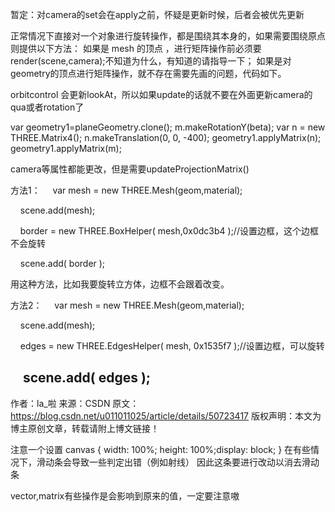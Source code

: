 暂定：对camera的set会在apply之前，怀疑是更新时候，后者会被优先更新

正常情况下直接对一个对象进行旋转操作，都是围绕其本身的，如果需要围绕原点则提供以下方法：
如果是 mesh 的顶点 ，进行矩阵操作前必须要 render(scene,camera);不知道为什么，有知道的请指导一下；
如果是对geometry的顶点进行矩阵操作，就不存在需要先画的问题，代码如下。

orbitcontrol 会更新lookAt，所以如果update的话就不要在外面更新camera的qua或者rotation了

var geometry1=planeGeometry.clone();
            m.makeRotationY(beta);
            var n = new THREE.Matrix4();
            n.makeTranslation(0, 0, -400);
            geometry1.applyMatrix(n);
            geometry1.applyMatrix(m);

camera等属性都能更改，但是需要updateProjectionMatrix()

方法1：
    var mesh = new THREE.Mesh(geom,material);

    scene.add(mesh);

    border = new THREE.BoxHelper( mesh,0x0dc3b4 );//设置边框，这个边框不会旋转

    scene.add( border );

用这种方法，比如我要旋转立方体，边框不会跟着改变。

方法2：
    var mesh = new THREE.Mesh(geom,material);

    scene.add(mesh);

    edges = new THREE.EdgesHelper( mesh, 0x1535f7 );//设置边框，可以旋转

    scene.add( edges );
--------------------- 
作者：la_啦 
来源：CSDN 
原文：https://blog.csdn.net/u011011025/article/details/50723417 
版权声明：本文为博主原创文章，转载请附上博文链接！

注意一个设置
canvas { width: 100%; height: 100%;display: block;  }
在有些情况下，滑动条会导致一些判定出错（例如射线）
因此这条要进行改动以消去滑动条

vector,matrix有些操作是会影响到原来的值，一定要注意嗷
